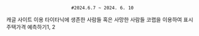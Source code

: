  
                            #2024.6.7 ~ 2024. 6. 10
 캐글 사이트 이용
 타이타닉에 생존한 사람들 혹은 사망한 사람들 코랩을 이용하여 표시
 주택가격 예측하기1, 2
